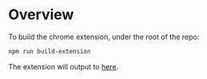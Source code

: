 # Overview

To build the chrome extension, under the root of the repo:

```bash
npm run build-extension
```

The extension will output to [here](./dist).
